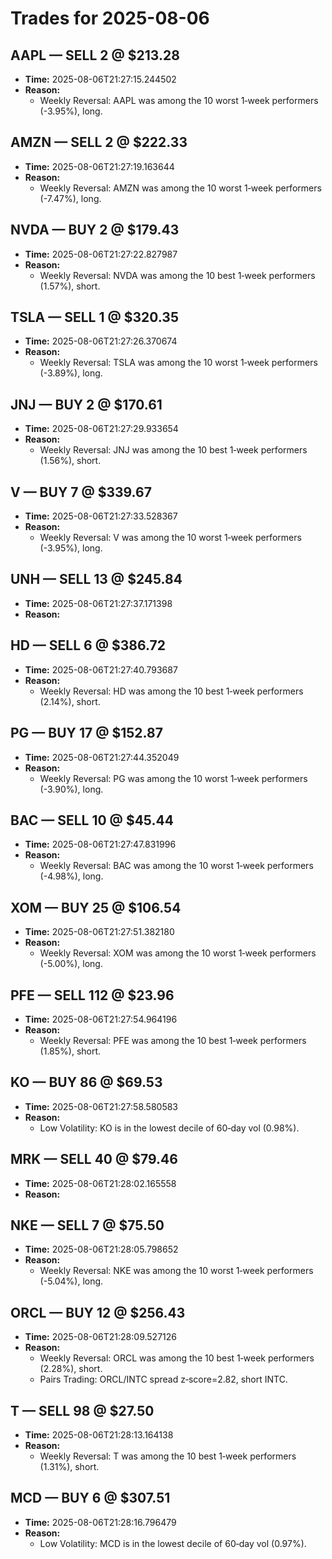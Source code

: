 # Trades for 2025-08-06

## AAPL — SELL 2 @ $213.28
- **Time:** 2025-08-06T21:27:15.244502
- **Reason:**
  - Weekly Reversal: AAPL was among the 10 worst 1‑week performers (-3.95%), long.

## AMZN — SELL 2 @ $222.33
- **Time:** 2025-08-06T21:27:19.163644
- **Reason:**
  - Weekly Reversal: AMZN was among the 10 worst 1‑week performers (-7.47%), long.

## NVDA — BUY 2 @ $179.43
- **Time:** 2025-08-06T21:27:22.827987
- **Reason:**
  - Weekly Reversal: NVDA was among the 10 best 1‑week performers (1.57%), short.

## TSLA — SELL 1 @ $320.35
- **Time:** 2025-08-06T21:27:26.370674
- **Reason:**
  - Weekly Reversal: TSLA was among the 10 worst 1‑week performers (-3.89%), long.

## JNJ — BUY 2 @ $170.61
- **Time:** 2025-08-06T21:27:29.933654
- **Reason:**
  - Weekly Reversal: JNJ was among the 10 best 1‑week performers (1.56%), short.

## V — BUY 7 @ $339.67
- **Time:** 2025-08-06T21:27:33.528367
- **Reason:**
  - Weekly Reversal: V was among the 10 worst 1‑week performers (-3.95%), long.

## UNH — SELL 13 @ $245.84
- **Time:** 2025-08-06T21:27:37.171398
- **Reason:**

## HD — SELL 6 @ $386.72
- **Time:** 2025-08-06T21:27:40.793687
- **Reason:**
  - Weekly Reversal: HD was among the 10 best 1‑week performers (2.14%), short.

## PG — BUY 17 @ $152.87
- **Time:** 2025-08-06T21:27:44.352049
- **Reason:**
  - Weekly Reversal: PG was among the 10 worst 1‑week performers (-3.90%), long.

## BAC — SELL 10 @ $45.44
- **Time:** 2025-08-06T21:27:47.831996
- **Reason:**
  - Weekly Reversal: BAC was among the 10 worst 1‑week performers (-4.98%), long.

## XOM — BUY 25 @ $106.54
- **Time:** 2025-08-06T21:27:51.382180
- **Reason:**
  - Weekly Reversal: XOM was among the 10 worst 1‑week performers (-5.00%), long.

## PFE — SELL 112 @ $23.96
- **Time:** 2025-08-06T21:27:54.964196
- **Reason:**
  - Weekly Reversal: PFE was among the 10 best 1‑week performers (1.85%), short.

## KO — BUY 86 @ $69.53
- **Time:** 2025-08-06T21:27:58.580583
- **Reason:**
  - Low Volatility: KO is in the lowest decile of 60‑day vol (0.98%).

## MRK — SELL 40 @ $79.46
- **Time:** 2025-08-06T21:28:02.165558
- **Reason:**

## NKE — SELL 7 @ $75.50
- **Time:** 2025-08-06T21:28:05.798652
- **Reason:**
  - Weekly Reversal: NKE was among the 10 worst 1‑week performers (-5.04%), long.

## ORCL — BUY 12 @ $256.43
- **Time:** 2025-08-06T21:28:09.527126
- **Reason:**
  - Weekly Reversal: ORCL was among the 10 best 1‑week performers (2.28%), short.
  - Pairs Trading: ORCL/INTC spread z‑score=2.82, short INTC.

## T — SELL 98 @ $27.50
- **Time:** 2025-08-06T21:28:13.164138
- **Reason:**
  - Weekly Reversal: T was among the 10 best 1‑week performers (1.31%), short.

## MCD — BUY 6 @ $307.51
- **Time:** 2025-08-06T21:28:16.796479
- **Reason:**
  - Low Volatility: MCD is in the lowest decile of 60‑day vol (0.97%).

